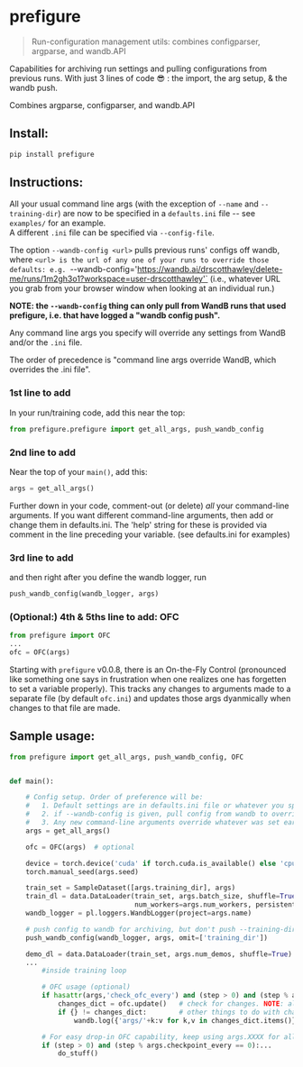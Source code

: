 # prefigure

> Run-configuration management utils: combines configparser, argparse, and wandb.API

Capabilities for archiving run settings and pulling configurations from previous runs.  With just 3 lines of code 😎 : the import, the arg setup, & the wandb push.  

Combines argparse, configparser, and wandb.API

## Install:

```bash
pip install prefigure
```


## Instructions:

All your usual command line args (with the exception of `--name` and `--training-dir`) are now to be specified in a `defaults.ini` file -- see `examples/` for an example.  
A different `.ini` file can be specified via  `--config-file`.

The option `--wandb-config <url>` pulls previous runs' configs off wandb, where `<url> is the url of any one of your runs to override those defaults:
e.g. `--wandb-config='https://wandb.ai/drscotthawley/delete-me/runs/1m2gh3o1?workspace=user-drscotthawley'`
(i.e., whatever URL you grab from your browser window when looking at an individual run.)  

**NOTE: the `--wandb-config` thing can only pull from WandB runs that used prefigure, i.e. that have logged a "wandb config push".**

Any command line args you specify will override any settings from WandB and/or the `.ini` file.

The order of precedence is "command line args override WandB, which overrides the .ini file".


### 1st line to add
In your run/training code, add this near the top:

```Python
from prefigure.prefigure import get_all_args, push_wandb_config
```

### 2nd line to add
Near the top of your `main()`, add this:

```Python
args = get_all_args()
```

Further down in your code, comment-out (or delete) *all* your command-line arguments. If you want different command-line arguments, then add or change them in defaults.ini.  The 'help' string for these is provided via  comment in the line preceding your variable. (see defaults.ini for examples)


### 3rd line to add
and then right after you define the wandb logger, run

```Python
push_wandb_config(wandb_logger, args)
```

### (Optional:) 4th & 5ths line to add: OFC
```Python
from prefigure import OFC
...
ofc = OFC(args)

```
Starting with `prefigure` v0.0.8, there is an On-the-Fly Control (pronounced like something one says in frustration when one realizes one has forgetten to set a variable properly). 
This tracks any changes to arguments made to a separate file (by default `ofc.ini`) and
updates those args dyanmically when changes to that file are made. 


## Sample usage:

```Python
from prefigure import get_all_args, push_wandb_config, OFC


def main():

    # Config setup. Order of preference will be:
    #   1. Default settings are in defaults.ini file or whatever you specify via --config-file
    #   2. if --wandb-config is given, pull config from wandb to override defaults
    #   3. Any new command-line arguments override whatever was set earlier
    args = get_all_args()

    ofc = OFC(args)  # optional

    device = torch.device('cuda' if torch.cuda.is_available() else 'cpu')
    torch.manual_seed(args.seed)

    train_set = SampleDataset([args.training_dir], args)
    train_dl = data.DataLoader(train_set, args.batch_size, shuffle=True,
                               num_workers=args.num_workers, persistent_workers=True, pin_memory=True)
    wandb_logger = pl.loggers.WandbLogger(project=args.name)

    # push config to wandb for archiving, but don't push --training-dir value to WandB
    push_wandb_config(wandb_logger, args, omit=['training_dir']) 

    demo_dl = data.DataLoader(train_set, args.num_demos, shuffle=True)
    ...
        #inside training loop

        # OFC usage (optional)
        if hasattr(args,'check_ofc_every') and (step > 0) and (step % args.check_ofc_every == 0):
            changes_dict = ofc.update()   # check for changes. NOTE: all "args" updated automatically
            if {} != changes_dict:        # other things to do with changes: log to wandb
                wandb.log({'args/'+k:v for k,v in changes_dict.items()}, step=step) 

        # For easy drop-in OFC capability, keep using args.XXXX for all variables....)
        if (step > 0) and (step % args.checkpoint_every == 0):... 
            do_stuff()
```
